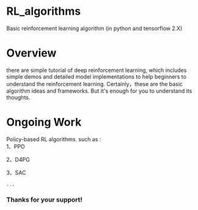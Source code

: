 # RL_algorithms
Basic reinforcement learning algorithm (in python and tensorflow 2.X)


# Overview

  there are simple tutorial of deep reinforcement learning, which includes simple demos and detailed model implementations to help beginners to understand the reinforcement learning.
  Certainly，these are the basic algorithm ideas and frameworks. But it's enough for you to understand its thoughts.
  
# Ongoing Work

  Policy-based RL algorithms.
  such as :     
   1、PPO
   
   2、D4PG
   
   3、SAC
   
    ...

### Thanks for your support!
